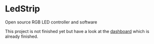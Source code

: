 # LedStrip
Open source RGB LED controller and software

This project is not finished yet but have a look at the [dashboard](http://rgbstrip.js.org/WebApp) which is already finished.
